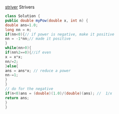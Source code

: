 [striver](https://www.youtube.com/watch?v=l0YC3876qxg)
Strivers
```java
class Solution {
public double myPow(double x, int n) {
double ans=1.0;
long nn = n;
if(nn<0){// if power is negative, make it positive
nn = -1*nn;// made it positive
}
while(nn>0){
if(nn%2==0){//if even
x = x*x;
nn/=2;
}else{
ans = ans*x; // reduce a power
nn-=1;
}
}
// do for the negative
if(n<0)ans = (double)(1.0)/(double)(ans); //  1/x
return ans;
}
}
```
​